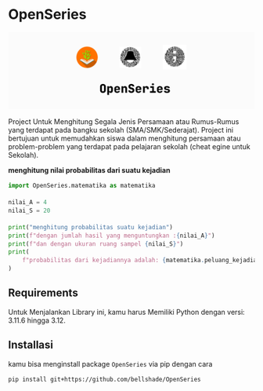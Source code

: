 # OpenSeries

![banner](.github/openSeries.png)

Project Untuk Menghitung Segala Jenis Persamaan atau Rumus-Rumus yang terdapat pada bangku sekolah (SMA/SMK/Sederajat).
Project ini bertujuan untuk memudahkan siswa dalam menghitung persamaan atau problem-problem yang terdapat pada pelajaran sekolah (cheat egine untuk Sekolah).

**menghitung nilai probabilitas dari suatu kejadian**

```python
import OpenSeries.matematika as matematika

nilai_A = 4
nilai_S = 20

print("menghitung probabilitas suatu kejadian")
print(f"dengan jumlah hasil yang menguntungkan :{nilai_A}")
print(f"dan dengan ukuran ruang sampel {nilai_S}")
print(
    f"probabilitas dari kejadiannya adalah: {matematika.peluang_kejadian(nilai_A, nilai_S)}\n"
)
```

## Requirements

Untuk Menjalankan Library ini, kamu harus Memiliki Python dengan versi: 3.11.6 hingga 3.12.

## Installasi

kamu bisa menginstall package `OpenSeries` via pip dengan cara

```bash
pip install git+https://github.com/bellshade/OpenSeries
```
